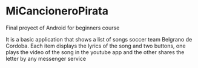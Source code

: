 # MiCancioneroPirata
Final proyect of Android for beginners course

It is a basic application that shows a list of songs soccer team Belgrano de Cordoba.
Each item displays the lyrics of the song and two buttons, one plays the video of the song in the youtube app and the other shares the letter by any messenger service

